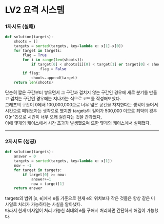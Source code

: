 # LV2 요격 시스템

### 1차시도 (실패)
```py
def solution(targets):
    shoots = []
    targets = sorted(targets, key=lambda x: x[1]-x[0])
    for target in targets:
        flag = True
        for i in range(len(shoots)):
            if target[0] < shoots[i][0] < target[1] or target[0] < shoots[i][1] < target[1]:
                flag = False
        if flag:
            shoots.append(target)            
    return len(shoots)
```
단순히 짧은 구간부터 쌓으면서 그 구간과 겹치지 않는 구간인 경우에 새로 분기를 만들고 겹치는 구간인 경우에는 지나가는 식으로 코드를 작성해보았다.  
그래프의 구간이 0에서 100,000,000으로 너무 넓은 공간을 차지한다는 생각이 들어서 시간으로 때워보자는 생각으로 했지만 targets의 길이가 500,000 이므로 최악의 경우 O(n^2)으로 시간이 너무 오래 걸린다는 것을 간과했다,  
이에 몇개의 케이스에서 시간 초과가 발생했으며 또한 몇개의 케이스에서 실패했다.

*****

### 2차시도 (성공)
```py
def solution(targets):
    answer = 0
    targets = sorted(targets, key=lambda x: x[1])
    now = -1
    for target in targets:
        if target[0] >= now:
            answer+=1
            now = target[1]
    return answer
```
targets의 범위 [s, e]에서 e를 기준으로 현재 e의 위치보다 작은 것들은 항상 같은 미사일로 처리가 가능하다는 사실을 알아냈다.  
따라서 현재 미사일이 처리 가능한 최대의 e를 구해서 처리하면 간단하게 해결이 가능했다.
